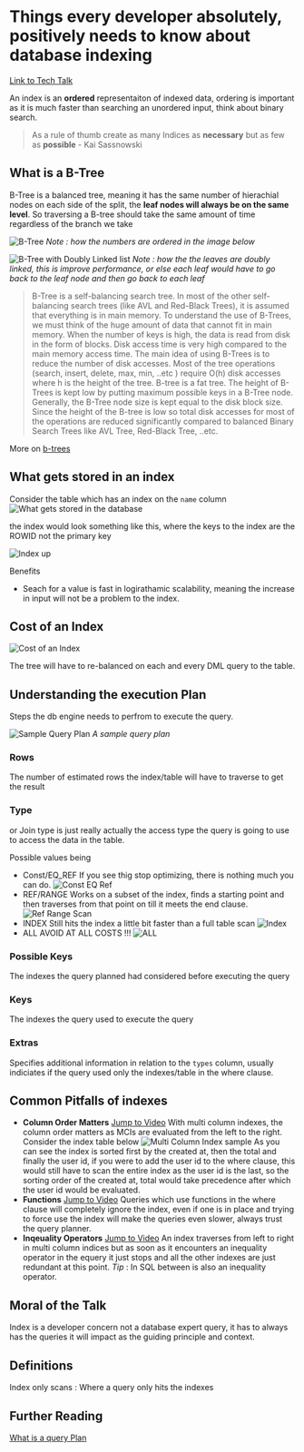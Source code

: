 # Things every developer absolutely, positively needs to know about database indexing

[Link to Tech Talk](https://www.youtube.com/watch?v=HubezKbFL7E)

An index is an **ordered** representaiton of indexed data, ordering is important as it is much faster than searching an unordered input, think about binary search.

> As a rule of thumb create as many Indices as **necessary** but as few as **possible** - Kai Sassnowski

## What is a B-Tree

B-Tree is a balanced tree, meaning it has the same number of hierachial nodes on each side of the split, the **leaf nodes will always be on the same level**. So traversing a B-tree should take the same amount of time regardless of the branch we take

![B-Tree](images/2021-10-30-10-11-40.png)
_Note : how the numbers are ordered in the image below_

![B-Tree with Doubly Linked list](images/2021-10-30-10-16-53.png)
_Note : how the the leaves are doubly linked, this is improve performance, or else each leaf would have to go back to the leaf node and then go back to each leaf_

> B-Tree is a self-balancing search tree. In most of the other self-balancing search trees (like AVL and Red-Black Trees), it is assumed that everything is in main memory. To understand the use of B-Trees, we must think of the huge amount of data that cannot fit in main memory. When the number of keys is high, the data is read from disk in the form of blocks. Disk access time is very high compared to the main memory access time. The main idea of using B-Trees is to reduce the number of disk accesses. Most of the tree operations (search, insert, delete, max, min, ..etc ) require O(h) disk accesses where h is the height of the tree. B-tree is a fat tree. The height of B-Trees is kept low by putting maximum possible keys in a B-Tree node. Generally, the B-Tree node size is kept equal to the disk block size. Since the height of the B-tree is low so total disk accesses for most of the operations are reduced significantly compared to balanced Binary Search Trees like AVL Tree, Red-Black Tree, ..etc.

More on [b-trees](https://www.geeksforgeeks.org/introduction-of-b-tree-2/)

## What gets stored in an index

Consider the table which has an index on the `name` column
![What gets stored in the database](images/2021-10-30-14-23-02.png)

the index would look something like this, where the keys to the index are the ROWID not the primary key

![Index up](images/2021-10-30-14-25-35.png)

Benefits

- Seach for a value is fast in logirathamic scalability, meaning the increase in input will not be a problem to the index.

## Cost of an Index

![Cost of an Index](images/2021-10-30-14-30-10.png)

The tree will have to re-balanced on each and every DML query to the table.

## Understanding the execution Plan

Steps the db engine needs to perfrom to execute the query.

![Sample Query Plan](images/2021-10-31-00-11-45.png)
_A sample query plan_

### Rows

The number of estimated rows the index/table will have to traverse to get the result

### Type

or Join type is just really actually the access type the query is going to use to access the data in the table.

Possible values being

- Const/EQ_REF
If you see thig stop optimizing, there is nothing much you can do.
![Const EQ Ref](images/2021-10-31-00-14-49.png)
- REF/RANGE
Works on a subset of the index, finds a starting point and then traverses from that point on till it meets the end clause.
![Ref Range Scan](images/2021-10-31-00-17-23.png)
- INDEX
Still hits the index a little bit faster than a full table scan
![Index](images/2021-10-31-00-19-52.png)
- ALL
AVOID AT ALL COSTS !!!
![ALL](images/2021-10-31-00-39-59.png)

### Possible Keys

The indexes the query planned had considered before executing the query

### Keys

The indexes the query used to execute the query

### Extras

Specifies additional information in relation to the `types` column, usually indiciates if the query used only the indexes/table in the where clause.

## Common Pitfalls of indexes

- **Column Order Matters** [Jump to Video](https://youtu.be/HubezKbFL7E?t=2014)
  With multi column indexes, the column order matters as MCIs are evaluated from the left to the right.
  Consider the index table below
  ![Multi Column Index sample](images/2021-10-31-01-53-26.png)
  As you can see the index is sorted first by the created at, then the total and finally the user id, if you were to add the user id to the where clause, this would still have to scan the entire index as the user id is the last, so the sorting order of the created at, total would take precedence after which the user id would be evaluated.
- **Functions** [Jump to Video](https://youtu.be/HubezKbFL7E?t=1248)
  Queries which use functions in the where clause will completely ignore the index, even if one is in place and trying to force use the index will make the queries even slower, always trust the query planner.
- **Inqeuality Operators** [Jump to Video](https://youtu.be/HubezKbFL7E?t=2166)
  An index traverses from left to right in multi column indices but as soon as it encounters an inequality operator in the equery it just stops and all the other indexes are just redundant at this point.
  _Tip_ : In SQL between is also an inequality operator.

## Moral of the Talk

Index is a developer concern not a database expert query, it has to always has the queries it will impact as the guiding principle and context.

## Definitions

Index only scans
: Where a query only hits the indexes

## Further Reading

[What is a query Plan](https://dataschool.com/sql-optimization/what-is-a-query-plan/)
